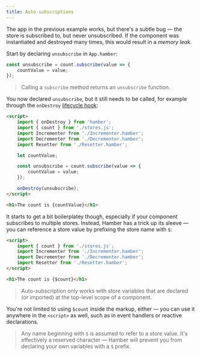 ```yaml
---
title: Auto-subscriptions
---
```


The app in the previous example works, but there's a subtle bug — the store is subscribed to, but never unsubscribed. If the component was instantiated and destroyed many times, this would result in a *memory leak*.

Start by declaring `unsubscribe` in `App.hamber`:

```js
const unsubscribe = count.subscribe(value => {
	countValue = value;
});
```
> Calling a `subscribe` method returns an `unsubscribe` function.

You now declared `unsubscribe`, but it still needs to be called, for example through the `onDestroy` [lifecycle hook](/tutorial/ondestroy):

```html
<script>
	import { onDestroy } from 'hamber';
	import { count } from './stores.js';
	import Incrementer from './Incrementer.hamber';
	import Decrementer from './Decrementer.hamber';
	import Resetter from './Resetter.hamber';

	let countValue;

	const unsubscribe = count.subscribe(value => {
		countValue = value;
	});

	onDestroy(unsubscribe);
</script>

<h1>The count is {countValue}</h1>
```

It starts to get a bit boilerplatey though, especially if your component subscribes to multiple stores. Instead, Hamber has a trick up its sleeve — you can reference a store value by prefixing the store name with `$`:

```html
<script>
	import { count } from './stores.js';
	import Incrementer from './Incrementer.hamber';
	import Decrementer from './Decrementer.hamber';
	import Resetter from './Resetter.hamber';
</script>

<h1>The count is {$count}</h1>
```

> Auto-subscription only works with store variables that are declared (or imported) at the top-level scope of a component.

You're not limited to using `$count` inside the markup, either — you can use it anywhere in the `<script>` as well, such as in event handlers or reactive declarations.

> Any name beginning with `$` is assumed to refer to a store value. It's effectively a reserved character — Hamber will prevent you from declaring your own variables with a `$` prefix.
